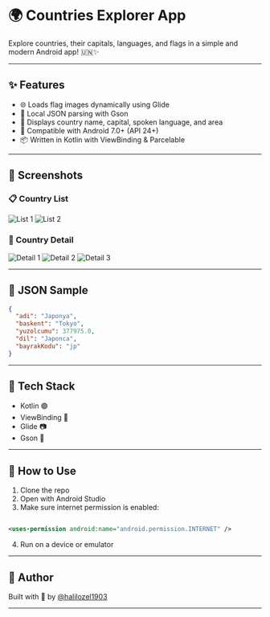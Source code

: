# 🌍 Countries Explorer App

Explore countries, their capitals, languages, and flags in a simple and modern Android app! 🇺🇳✨

---

## ✨ Features

- 🌐 Loads flag images dynamically using Glide
- 📄 Local JSON parsing with Gson
- 💬 Displays country name, capital, spoken language, and area
- 📱 Compatible with Android 7.0+ (API 24+)
- 📦 Written in Kotlin with ViewBinding & Parcelable

---

## 📸 Screenshots

### 📋 Country List

![List 1](./screenshots/screenshot_list_1.png)
![List 2](./screenshots/screenshot_list_2.png)

### 📄 Country Detail

![Detail 1](./screenshots/screenshot_detail_1.png)
![Detail 2](./screenshots/screenshot_detail_2.png)
![Detail 3](./screenshots/screenshot_detail_3.png)

---

## 📂 JSON Sample

```json
{
  "adi": "Japonya",
  "baskent": "Tokyo",
  "yuzolcumu": 377975.0,
  "dil": "Japonca",
  "bayrakKodu": "jp"
}
```

---

## 🚀 Tech Stack

- Kotlin 🟣
- ViewBinding 🧩
- Glide 📷
- Gson 🔄

---

## 🧪 How to Use

1. Clone the repo
2. Open with Android Studio
3. Make sure internet permission is enabled:

```xml

<uses-permission android:name="android.permission.INTERNET" />
```

4. Run on a device or emulator

---

## 🧡 Author

Built with 💚 by [@halilozel1903](https://github.com/halilozel1903)

---